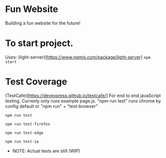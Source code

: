 # Fun Website 
Building a fun website for the future!

# To start project. 
Uses: (light-server)[https://www.npmjs.com/package/light-server]
`npm start`

# Test Coverage
(TestCafe)[https://devexpress.github.io/testcafe/]
For end to end javaScript testing. Currenly only runs example page.js.
"npm run test" runs chrome by config default or "npm run" + "test-browser" 

`npm run test`

`npm run test-firefox`

`npm run test-edge`

`npm run test-ie`

- NOTE: Actual tests are still (WIP)

